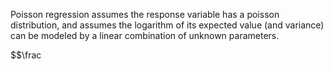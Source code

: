 

Poisson regression assumes the response variable has a poisson distribution, and assumes the logarithm of its expected value (and variance) can be modeled by a linear combination of unknown parameters.



$$\frac
